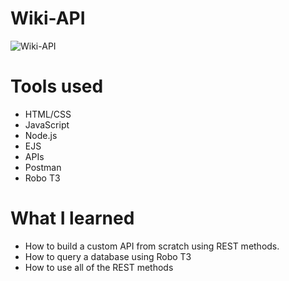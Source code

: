 # Wiki-API

![Wiki-API](https://i.postimg.cc/8z5fTZb0/RESTful-API.png)

# Tools used

* HTML/CSS
* JavaScript
* Node.js
* EJS
* APIs
* Postman
* Robo T3

# What I learned

* How to build a custom API from scratch using REST methods.
* How to query a database using Robo T3
* How to use all of the REST methods
